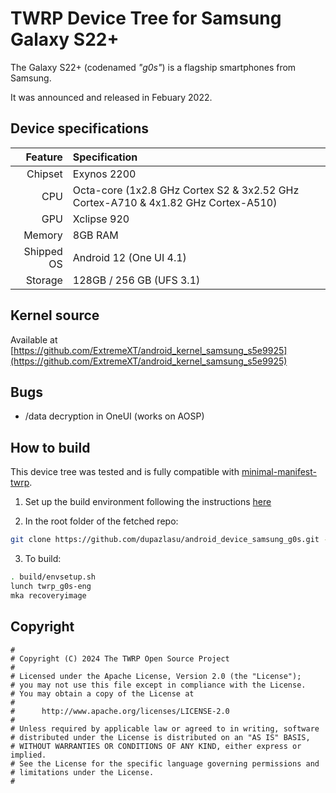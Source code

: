 # TWRP Device Tree for Samsung Galaxy S22+

The Galaxy S22+ (codenamed _"g0s"_) is a flagship smartphones from Samsung.

It was announced and released in Febuary 2022.

## Device specifications

| Feature                      | Specification                                                                      |
| ---------------------------: | :----------------------------------------------------------------------------------|
| Chipset                      | Exynos 2200                                                                        |
| CPU                          | Octa-core (1x2.8 GHz Cortex S2 & 3x2.52 GHz Cortex-A710 & 4x1.82 GHz Cortex-A510)  |
| GPU                          | Xclipse 920                                                                        |
| Memory                       | 8GB RAM                                                                            |
| Shipped OS                   | Android 12 (One UI 4.1)                                                            |
| Storage                      | 128GB  / 256 GB (UFS 3.1)                                                          |

## Kernel source 

Available at [https://github.com/ExtremeXT/android_kernel_samsung_s5e9925](https://github.com/ExtremeXT/android_kernel_samsung_s5e9925)

## Bugs

- /data decryption in OneUI (works on AOSP)

## How to build

This device tree was tested and is fully compatible with [minimal-manifest-twrp](https://github.com/minimal-manifest-twrp/platform_manifest_twrp_aosp).

1. Set up the build environment following the instructions [here](https://github.com/minimal-manifest-twrp/platform_manifest_twrp_aosp/blob/twrp-12.1/README.md#getting-started)

2. In the root folder of the fetched repo:

```bash
git clone https://github.com/dupazlasu/android_device_samsung_g0s.git -b android-12.1
```

3. To build:

```bash
. build/envsetup.sh
lunch twrp_g0s-eng
mka recoveryimage
```

## Copyright

```
#
# Copyright (C) 2024 The TWRP Open Source Project
#
# Licensed under the Apache License, Version 2.0 (the "License");
# you may not use this file except in compliance with the License.
# You may obtain a copy of the License at
#
#      http://www.apache.org/licenses/LICENSE-2.0
#
# Unless required by applicable law or agreed to in writing, software
# distributed under the License is distributed on an "AS IS" BASIS,
# WITHOUT WARRANTIES OR CONDITIONS OF ANY KIND, either express or implied.
# See the License for the specific language governing permissions and
# limitations under the License.
#
```